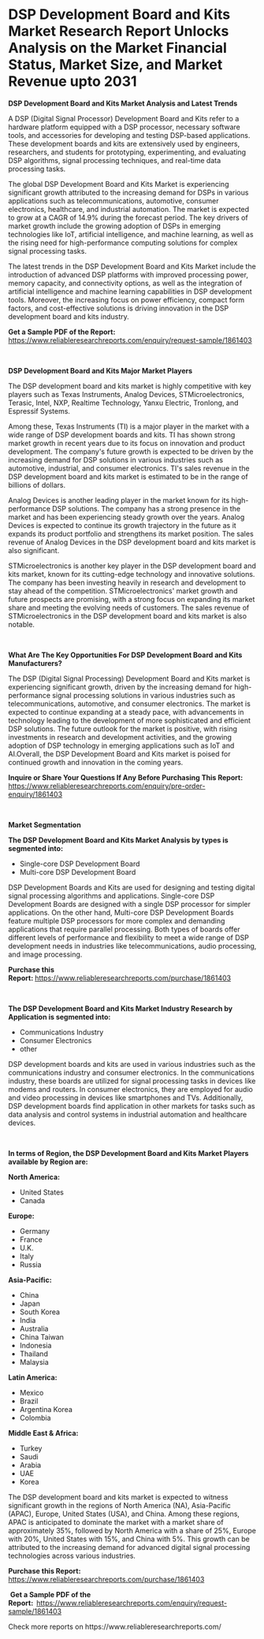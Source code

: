 <p><h1>DSP Development Board and Kits Market Research Report Unlocks Analysis on the Market Financial Status, Market Size, and Market Revenue upto 2031</h1></p><p><strong>DSP Development Board and Kits Market Analysis and Latest Trends</strong></p>
<p><p>A DSP (Digital Signal Processor) Development Board and Kits refer to a hardware platform equipped with a DSP processor, necessary software tools, and accessories for developing and testing DSP-based applications. These development boards and kits are extensively used by engineers, researchers, and students for prototyping, experimenting, and evaluating DSP algorithms, signal processing techniques, and real-time data processing tasks.</p><p>The global DSP Development Board and Kits Market is experiencing significant growth attributed to the increasing demand for DSPs in various applications such as telecommunications, automotive, consumer electronics, healthcare, and industrial automation. The market is expected to grow at a CAGR of 14.9% during the forecast period. The key drivers of market growth include the growing adoption of DSPs in emerging technologies like IoT, artificial intelligence, and machine learning, as well as the rising need for high-performance computing solutions for complex signal processing tasks.</p><p>The latest trends in the DSP Development Board and Kits Market include the introduction of advanced DSP platforms with improved processing power, memory capacity, and connectivity options, as well as the integration of artificial intelligence and machine learning capabilities in DSP development tools. Moreover, the increasing focus on power efficiency, compact form factors, and cost-effective solutions is driving innovation in the DSP development board and kits industry.</p></p>
<p><strong>Get a Sample PDF of the Report:&nbsp;</strong> <a href="https://www.reliableresearchreports.com/enquiry/request-sample/1861403">https://www.reliableresearchreports.com/enquiry/request-sample/1861403</a></p>
<p>&nbsp;</p>
<p><strong>DSP Development Board and Kits Major Market Players</strong></p>
<p><p>The DSP development board and kits market is highly competitive with key players such as Texas Instruments, Analog Devices, STMicroelectronics, Terasic, Intel, NXP, Realtime Technology, Yanxu Electric, Tronlong, and Espressif Systems. </p><p>Among these, Texas Instruments (TI) is a major player in the market with a wide range of DSP development boards and kits. TI has shown strong market growth in recent years due to its focus on innovation and product development. The company's future growth is expected to be driven by the increasing demand for DSP solutions in various industries such as automotive, industrial, and consumer electronics. TI's sales revenue in the DSP development board and kits market is estimated to be in the range of billions of dollars.</p><p>Analog Devices is another leading player in the market known for its high-performance DSP solutions. The company has a strong presence in the market and has been experiencing steady growth over the years. Analog Devices is expected to continue its growth trajectory in the future as it expands its product portfolio and strengthens its market position. The sales revenue of Analog Devices in the DSP development board and kits market is also significant.</p><p>STMicroelectronics is another key player in the DSP development board and kits market, known for its cutting-edge technology and innovative solutions. The company has been investing heavily in research and development to stay ahead of the competition. STMicroelectronics' market growth and future prospects are promising, with a strong focus on expanding its market share and meeting the evolving needs of customers. The sales revenue of STMicroelectronics in the DSP development board and kits market is also notable.</p></p>
<p>&nbsp;</p>
<p><strong>What Are The Key Opportunities For DSP Development Board and Kits Manufacturers?</strong></p>
<p><p>The DSP (Digital Signal Processing) Development Board and Kits market is experiencing significant growth, driven by the increasing demand for high-performance signal processing solutions in various industries such as telecommunications, automotive, and consumer electronics. The market is expected to continue expanding at a steady pace, with advancements in technology leading to the development of more sophisticated and efficient DSP solutions. The future outlook for the market is positive, with rising investments in research and development activities, and the growing adoption of DSP technology in emerging applications such as IoT and AI.Overall, the DSP Development Board and Kits market is poised for continued growth and innovation in the coming years.</p></p>
<p><strong>Inquire or Share Your Questions If Any Before Purchasing This Report:</strong> <a href="https://www.reliableresearchreports.com/enquiry/pre-order-enquiry/1861403">https://www.reliableresearchreports.com/enquiry/pre-order-enquiry/1861403</a></p>
<p>&nbsp;</p>
<p><strong>Market Segmentation</strong></p>
<p><strong>The DSP Development Board and Kits Market Analysis by types is segmented into:</strong></p>
<p><ul><li>Single-core DSP Development Board</li><li>Multi-core DSP Development Board</li></ul></p>
<p><p>DSP Development Boards and Kits are used for designing and testing digital signal processing algorithms and applications. Single-core DSP Development Boards are designed with a single DSP processor for simpler applications. On the other hand, Multi-core DSP Development Boards feature multiple DSP processors for more complex and demanding applications that require parallel processing. Both types of boards offer different levels of performance and flexibility to meet a wide range of DSP development needs in industries like telecommunications, audio processing, and image processing.</p></p>
<p><strong>Purchase this Report:&nbsp;</strong><a href="https://www.reliableresearchreports.com/purchase/1861403">https://www.reliableresearchreports.com/purchase/1861403</a></p>
<p>&nbsp;</p>
<p><strong>The DSP Development Board and Kits Market Industry Research by Application is segmented into:</strong></p>
<p><ul><li>Communications Industry</li><li>Consumer Electronics</li><li>other</li></ul></p>
<p><p>DSP development boards and kits are used in various industries such as the communications industry and consumer electronics. In the communications industry, these boards are utilized for signal processing tasks in devices like modems and routers. In consumer electronics, they are employed for audio and video processing in devices like smartphones and TVs. Additionally, DSP development boards find application in other markets for tasks such as data analysis and control systems in industrial automation and healthcare devices.</p></p>
<p>&nbsp;</p>
<p><strong>In terms of Region, the DSP Development Board and Kits Market Players available by Region are:</strong></p>
<p>
    <p> <strong> North America: </strong>
        <ul>
            <li>United States</li>
            <li>Canada</li>
        </ul>
        </p> 
    <p> <strong> Europe: </strong>
        <ul>
            <li>Germany</li>
            <li>France</li>
            <li>U.K.</li>
            <li>Italy</li>
            <li>Russia</li>
        </ul>
        </p> 
    <p> <strong> Asia-Pacific: </strong>
        <ul>
            <li>China</li>
            <li>Japan</li>
            <li>South Korea</li>
            <li>India</li>
            <li>Australia</li>
            <li>China Taiwan</li>
            <li>Indonesia</li>
            <li>Thailand</li>
            <li>Malaysia</li>
        </ul>
        </p> 
    <p> <strong> Latin America: </strong>
        <ul>
            <li>Mexico</li>
            <li>Brazil</li>
            <li>Argentina Korea</li>
            <li>Colombia</li>
        </ul>
        </p> 
    <p> <strong> Middle East & Africa: </strong>
        <ul>
            <li>Turkey</li>
            <li>Saudi</li>
            <li>Arabia</li>
            <li>UAE</li>
            <li>Korea</li>
        </ul>
    </p>
    </p>
<p><p>The DSP development board and kits market is expected to witness significant growth in the regions of North America (NA), Asia-Pacific (APAC), Europe, United States (USA), and China. Among these regions, APAC is anticipated to dominate the market with a market share of approximately 35%, followed by North America with a share of 25%, Europe with 20%, United States with 15%, and China with 5%. This growth can be attributed to the increasing demand for advanced digital signal processing technologies across various industries.</p></p>
<p><strong>Purchase this Report: </strong><a href="https://www.reliableresearchreports.com/purchase/1861403">https://www.reliableresearchreports.com/purchase/1861403</a></p>
<p>&nbsp;<strong>Get a Sample PDF of the Report:&nbsp;&nbsp;</strong><a href="https://www.reliableresearchreports.com/enquiry/request-sample/1861403">https://www.reliableresearchreports.com/enquiry/request-sample/1861403</a></p>
<p><strong></strong></p>
<p>Check more reports on https://www.reliableresearchreports.com/</p>